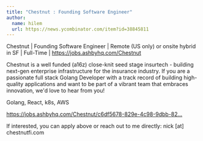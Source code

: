 ```yaml
---
title: "Chestnut : Founding Software Engineer"
author:
  name: hilem
  url: https://news.ycombinator.com/item?id=38845811
---
```

Chestnut | Founding Software Engineer | Remote (US only) or onsite hybrid in SF | Full-Time | <a href="https:&#x2F;&#x2F;jobs.ashbyhq.com&#x2F;Chestnut">https:&#x2F;&#x2F;jobs.ashbyhq.com&#x2F;Chestnut</a>

Chestnut is a well funded (a16z) close-knit seed stage insurtech - building next-gen enterprise infrastructure for the insurance industry. If you are a passionate full stack Golang Developer with a track record of building high-quality applications and want to be part of a vibrant team that embraces innovation, we&#x27;d love to hear from you!

Golang, React, k8s, AWS

<a href="https:&#x2F;&#x2F;jobs.ashbyhq.com&#x2F;Chestnut&#x2F;c6df5678-829e-4c98-9dbb-82fef53b1605">https:&#x2F;&#x2F;jobs.ashbyhq.com&#x2F;Chestnut&#x2F;c6df5678-829e-4c98-9dbb-82...</a>

If interested, you can apply above or reach out to me directly: nick [at] chestnutfi.com
